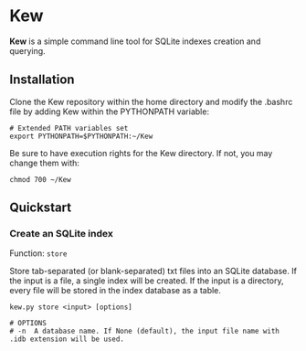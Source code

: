 # Kew
**Kew** is a simple command line tool for SQLite indexes creation and querying.

## Installation

Clone the Kew repository within the home directory and modify the .bashrc file by adding Kew within the PYTHONPATH variable:

```
# Extended PATH variables set
export PYTHONPATH=$PYTHONPATH:~/Kew
```

Be sure to have execution rights for the Kew directory. If not, you may change them with:

```
chmod 700 ~/Kew
```

## Quickstart

### Create an SQLite index
Function: `store`

Store tab-separated (or blank-separated) txt files into an SQLite database.
If the input is a file, a single index will be created.
If the input is a directory, every file will be stored in the index database as a table.

```
kew.py store <input> [options]

# OPTIONS
# -n  A database name. If None (default), the input file name with .idb extension will be used.
```
